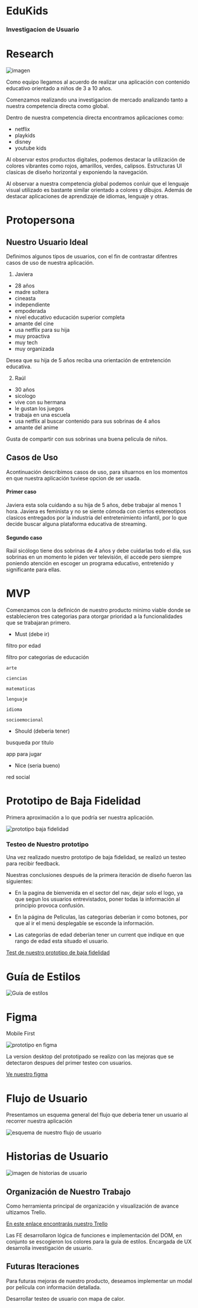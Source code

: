 
 # EduKids

### Investigacion de Usuario

# Research

![imagen](./src/img/benchmark.png)


Como equipo llegamos al acuerdo de realizar una aplicación con contenido educativo orientado a niños de 3 a 10 años. 

Comenzamos realizando una investigacion de mercado analizando tanto a nuestra competencia directa como global.   

Dentro de nuestra competencia directa encontramos aplicaciones como:
+ netflix  
+ playkids
+ disney 
+ youtube kids

 Al observar estos productos digitales,    podemos destacar la utilización de colores vibrantes como rojos,  amarillos,  verdes,   calipsos. Estructuras UI clasicas de diseño horizontal y exponiendo la navegación.

 Al observar a nuestra competencia global podemos conluir que el lenguaje visual utilizado es bastante similar orientado a colores y dibujos.  Además de destacar aplicaciones de aprendizaje de idiomas, lenguaje y otras.

 # Protopersona

 ## Nuestro Usuario Ideal

 Definimos algunos tipos de usuarios,  con el fin de contrastar difentres casos de uso de nuestra aplicación.

 1.  Javiera 
 + 28 años
 + madre soltera
 + cineasta
 + independiente
 + empoderada 
 + nivel educativo educación superior completa
 + amante del cine
 + usa netflix para su hija
 + muy proactiva
 + muy tech
 + muy organizada

 Desea que su hija de 5 años reciba una orientación de entretención educativa.

 2. Raúl

 + 30 años
 + sicologo
 + vive con su hermana
 + le gustan los juegos
 + trabaja en una escuela
 + usa netflix al buscar contenido para sus sobrinas de 4 años 
 + amante del anime

 Gusta de compartir con sus sobrinas una buena pelicula de niños.


 ## Casos de Uso

 Acontinuación describimos casos de uso, para situarnos en los momentos en que nuestra aplicación tuviese opcion de ser usada.

 #### Primer caso

 Javiera esta sola cuidando a su hija de 5 años, debe trabajar al menos 1 hora.    Javiera es feminista y no se siente cómoda con ciertos estereotipos clasicos entregados por la industria del entretenimiento infantil,   por lo que decide buscar alguna plataforma educativa de streaming.

 #### Segundo caso

 Raúl sicólogo tiene dos sobrinas de 4 años y debe cuidarlas todo el día,  sus sobrinas en un momento le piden ver televisión,  él accede pero siempre poniendo atención en escoger un programa educativo, entretenido y significante para ellas.  

 # MVP

 Comenzamos con la definicón de nuestro producto minimo viable donde se establecieron tres categorias para otorgar prioridad a la funcionalidades que se trabajaran primero.

 + Must (debe ir)
 
 filtro por edad

 filtro por categorias de educación

    arte

    ciencias

    matematicas

    lenguaje

    idioma

    socioemocional

+ Should (deberia tener)

busqueda por titulo

app para jugar

+ Nice (seria bueno)

red social

# Prototipo de Baja Fidelidad

Primera aproximación a lo que podría ser nuestra aplicación. 

![prototipo baja fidelidad](./src/img/prototipo-baja.png)

### Testeo de Nuestro prototipo

Una vez realizado nuestro prototipo de baja fidelidad, se realizó un testeo para recibir feedback.

Nuestras conclusiones después de la primera iteración de diseño fueron las siguientes:

+ En la pagina de bienvenida en el sector del nav, dejar solo el logo, ya que segun los usuarios entrevistados, poner todas la información al principio provoca confusión.

+ En la página de Peliculas, las categorias deberían ir como botones, por que al ir el menú desplegable se esconde la información.

+ Las categorías de edad deberían tener un current que indique en que rango de edad esta situado el usuario.

[Test de nuestro prototipo de baja fidelidad](https://www.youtube.com/watch?v=WkYLFteWyO0&feature=youtu.be)

# Guía de Estilos

![Guía de estilos](./src/img/guiadeestilos.png)

# Figma

Mobile First

![prototipo en figma](./src/img/figma-mb.png)

La version desktop del prototipado se realizo con las mejoras que se detectaron despues del primer testeo con usuarios.

[Ve nuestro figma](https://www.figma.com/file/ejqGH8hR1BIJ445QlBelb1Xc/EduKids?node-id=9%3A3)


# Flujo de Usuario

Presentamos un esquema general del flujo que deberia tener un usuario al recorrer nuestra aplicación

![esquema de nuestro flujo de usuario](./src/img/flujodeusuario.png)

# Historias de Usuario

![imagen de historias de usuario](./src/img/historiasusuarios.png)

## Organización de Nuestro Trabajo

Como herramienta principal de organización y visualización de avance ultizamos Trello.

[En este enlace encontrarás nuestro Trello](https://trello.com/b/WNR9WCfJ/hackathon-squad-7)

Las FE desarrollaron lógica de funciones e implementación del DOM, en conjunto se escogieron los colores para la guía de estilos. Encargada de UX desarrolla investigación de usuario.

## Futuras Iteraciones

Para futuras mejoras de nuestro producto, deseamos implementar un modal por película con información detallada.

Desarrollar testeo de usuario con mapa de calor.









